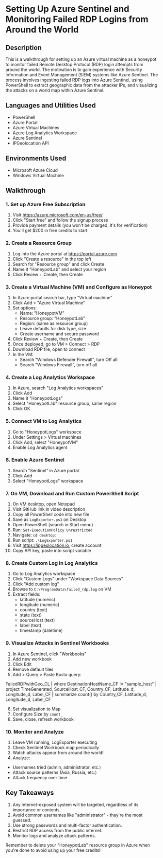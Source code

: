 # Setting Up Azure Sentinel and Monitoring Failed RDP Logins from Around the World

## Description
This is a walkthrough for setting up an Azure virtual machine as a honeypot to monitor failed Remote Desktop Protocol (RDP) login attempts from around the world. The motivation is to gain experience with Security Information and Event Management (SIEM) systems like Azure Sentinel. The process involves ingesting failed RDP logs into Azure Sentinel, using PowerShell to extract geographic data from the attacker IPs, and visualizing the attacks on a world map within Azure Sentinel.

## Languages and Utilities Used
- PowerShell
- Azure Portal
- Azure Virtual Machines
- Azure Log Analytics Workspace 
- Azure Sentinel
- IPGeolocation API

## Environments Used
- Microsoft Azure Cloud
- Windows Virtual Machine 

## Walkthrough

### 1. Set up Azure Free Subscription
1. Visit https://azure.microsoft.com/en-us/free/
2. Click "Start free" and follow the signup process
3. Provide payment details (you won't be charged, it's for verification)
4. You'll get $200 in free credits to start

### 2. Create a Resource Group
1. Log into the Azure portal at https://portal.azure.com
2. Click "Create a resource" in the top left
3. Search for "Resource group" and click Create
4. Name it "HoneypotLab" and select your region
5. Click Review + Create, then Create

### 3. Create a Virtual Machine (VM) and Configure as Honeypot
1. In Azure portal search bar, type "Virtual machine"
2. Click Add > "Azure Virtual Machine"
3. Set options:
   - Name: "HoneypotVM"
   - Resource group: "HoneypotLab"
   - Region: (same as resource group)
   - Leave defaults for disk type, size
   - Create username and secure password
4. Click Review + Create, then Create
5. Once deployed, go to VM > Connect > RDP
6. Download RDP file, open to connect
7. In the VM:
   - Search "Windows Defender Firewall", turn Off all
   - Search "Windows Firewall", turn off all

### 4. Create a Log Analytics Workspace
1. In Azure, search "Log Analytics workspaces"
2. Click Add
3. Name it "HoneypotLogs"
4. Select "HoneypotLab" resource group, same region
5. Click OK

### 5. Connect VM to Log Analytics
1. Go to "HoneypotLogs" workspace
2. Under Settings > Virtual machines
3. Click Add, select "HoneypotVM"
4. Enable Log Analytics agent

### 6. Enable Azure Sentinel
1. Search "Sentinel" in Azure portal
2. Click Add
3. Select "HoneypotLogs" workspace

### 7. On VM, Download and Run Custom PowerShell Script
1. On VM desktop, open Notepad
2. Visit GitHub link in video description
3. Copy all PowerShell code into new file
4. Save as `LogExporter.ps1` on Desktop
5. Open PowerShell (search in Start menu)
6. Run: `Set-ExecutionPolicy Unrestricted`
7. Navigate: `cd desktop:`
8. Run script: `.\LogExporter.ps1`
9. Visit https://ipgeolocation.io, create account
10. Copy API key, paste into script variable

### 8. Create Custom Log in Log Analytics
1. Go to Log Analytics workspace
2. Click "Custom Logs" under "Workspace Data Sources"
3. Click "Add custom log"
4. Browse to `C:\ProgramData\failed_rdp.log` on VM
5. Extract fields:
   - latitude (numeric)
   - longitude (numeric)
   - country (text)
   - state (text)
   - sourceHost (text)
   - label (text)
   - timestamp (datetime)

### 9. Visualize Attacks in Sentinel Workbooks
1. In Azure Sentinel, click "Workbooks"
2. Add new workbook
3. Click Edit
4. Remove default tiles
5. Add > Query > Paste Kusto query:

FailedRDPwithGeo_CL
| where DestinationHostName_CF != "sample_host"
| project TimeGenerated, SourceHost_CF, Country_CF, Latitude_d, Longitude_d, Label_CF
| summarize count() by Country_CF, Latitude_d, Longitude_d, Label_CF

6. Set visualization to Map
7. Configure Size by `count_`
8. Save, close, refresh workbook

### 10. Monitor and Analyze
1. Leave VM running, LogExporter executing
2. Check Sentinel Workbook map periodically
3. Watch attacks appear from around the world!
4. Analyze:
- Usernames tried (admin, administrator, etc.)
- Attack source patterns (Asia, Russia, etc.)
- Attack frequency over time

## Key Takeaways
1. Any internet-exposed system will be targeted, regardless of its importance or contents.
2. Avoid common usernames like "administrator" - they're the most guessed.
3. Use strong passwords and multi-factor authentication.
4. Restrict RDP access from the public internet.
5. Monitor logs and analyze attack patterns.

Remember to delete your "HoneypotLab" resource group in Azure when you're done to avoid using up your free credits!
